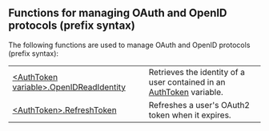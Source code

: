 


## Functions for managing OAuth and OpenID protocols (prefix syntax)
			



<a name="NOTE1"></a>
<a name="NOTE1_1"></a>
The following functions are used to manage OAuth and OpenID protocols (prefix syntax): 



|   |   |
| --- | --- |
| [&lt;AuthToken variable&gt;.OpenIDReadIdentity](../WDLang3/1000023629.md) | Retrieves the identity of a user contained in an [AuthToken](../WDLang3/1000022220.md) variable. |
| [&lt;AuthToken&gt;.RefreshToken](../WDLang3/1000026285.md) | Refreshes a user's OAuth2 token when it expires. |






